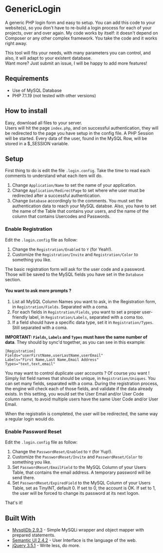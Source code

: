 # GenericLogin

A generic PHP login form and easy to setup.  You can add this code to your website(s), so you don't have to re-build a login process for each of your projects, over and over again.  My code works by itself: it doesn't depend on Composer or any other complex framework.  You take the code and it works right away.

This tool will fits your needs, with many parameters you can control, and also, it will adapt to your existent database.  
Want more?  Just submit an issue, I will be happy to add more features!

## Requirements
- Use of MySQL Database
- PHP 7.1.19 (not tested with other versions)

## How to install

Easy, download all files to your server.  
Users will hit the page `index.php`, and on successful authentication, they will be redirected to the page you have setup in the config file. 
A PHP Session will be started.  Every data of the user, found in the MySQL Row, will be stored in a $_SESSION variable.

## Setup
First thing to do is edit the file `.login.config`.  Take the time to read each comments to understand what each item will do.

1. Change `Application/Name` to set the name of your application.
1. Change `Application/RedirectPage` to set where whe user must be redirected after a successful authentication.
1. Change `Database` accordingly to the comments.  You must set the authentication data to reach your MySQL databse.  Also, you have to set the name of the Table that contains your users, and the name of the column that contains Usercodes and Passwords.

### Enable Registration
Edit the `.login.config` file as follow:

1. Change the `Registration/Enabled` to `Y` (for Yeah!).
1. Customize the `Registration/Invite` and `Registration/Color` to something you like.

The basic registration form will ask for the user code and a password.  Those will be saved to the MySQL fields you have set in the `Database` section.

#### You want to ask more prompts ?

1. List all MySQL Column Names you want to ask, in the Registration form, in `Registration/Fields`.  Separated with a coma.  
1. For each fields in `Registration/Fields`, you want to set a proper user-friendly label, in `Registration/Labels`, separated with a coma too.
1. If a field should have a specific data type, set it in `Registration/Types`.  Still separated with a coma.   

**IMPORTANT: `Fields`, `Labels` and `Types` must have the same number of data**. They should by sync'd together, as you can see in this example:

```
[Registration]
Fields="userFirstName,userLastName,userEmail"
Labels="First Name,Last Name,Email Address"
Types="text,text,email"
``` 

You may want to control duplicate user accounts ?  Of course you want !  Simply list field names that should be unique, in `Registration/Uniques`.  You can set many fields, separated with a coma.
During the registration process, the engine will check each of those fields, and validate if the data already exists.
In this setting, you would set the User Email and/or User Code column name, to avoid multiple users have the same User Code and/or User Email.

When the registratin is completed, the user will be redirected, the same way a regular login would do.

### Enable Password Reset
Edit the `.login.config` file as follow:

1. Change the `PasswordReset/Enabled` to `Y` (for Yup!).
1. Customize the `PasswordReset/Invite` and `PasswordReset/Color` to something you like.
1. Set `PasswordReset/EmailField` to the MySQL Column of your Users Table, that contains the email address.  A temporary password will be send there.
1. Set `PasswordReset/ExpiredField` to the MySQL Column of your Users Table, set as TinyINT, default 0.  If set to 0, the account is OK.  If set to 1, the user will be forced to change its password at its next logon.

That's it!


## Built With
* [MysqliDb 2.9.3](https://github.com/ThingEngineer/PHP-MySQLi-Database-Class) - Simple MySQLi wrapper and object mapper with prepared statements.
* [Semantic UI 2.4.2](https://semantic-ui.com/) - User Interface is the language of the web.
* [jQuery 3.5.1](https://jquery.com/) - Write less, do more.
